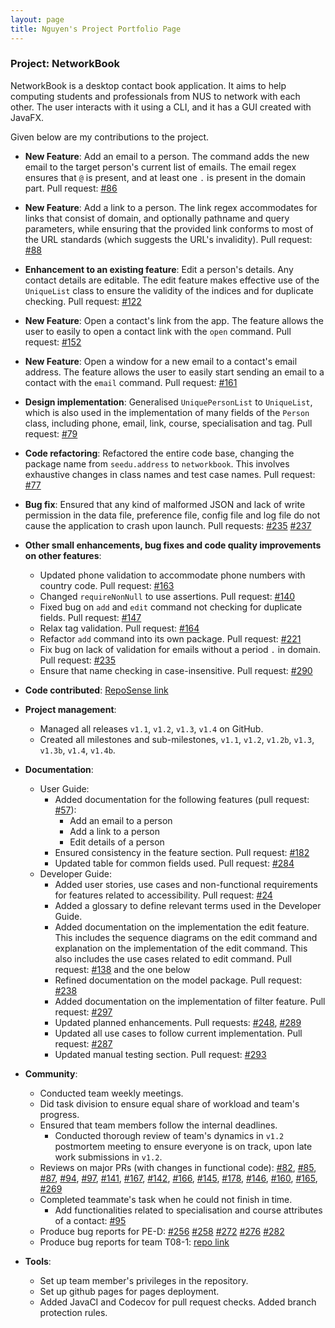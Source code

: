 ```yaml
---
layout: page
title: Nguyen's Project Portfolio Page
---
```


### Project: NetworkBook

NetworkBook is a desktop contact book application. It aims to help computing students and professionals from NUS to network with each other. The user interacts with it using a CLI, and it has a GUI created with JavaFX.

Given below are my contributions to the project.

* **New Feature**: Add an email to a person.
The command adds the new email to the target person's current list of emails.
The email regex ensures that `@` is present, and at least one `.` is present in the domain part.
Pull request: [#86](https://github.com/AY2324S1-CS2103T-T08-2/tp/pull/86)

* **New Feature**: Add a link to a person.
The link regex accommodates for links that consist of domain, and optionally pathname and query parameters, while ensuring that the provided link conforms to most of the URL standards (which suggests the URL's invalidity).
Pull request: [#88](https://github.com/AY2324S1-CS2103T-T08-2/tp/pull/88)

* **Enhancement to an existing feature**: Edit a person's details.
Any contact details are editable.
The edit feature makes effective use of the `UniqueList` class to ensure the validity of the indices and for duplicate checking.
Pull request: [#122](https://github.com/AY2324S1-CS2103T-T08-2/tp/pull/122)

* **New Feature**: Open a contact's link from the app.
The feature allows the user to easily to open a contact link with the  `open` command.
Pull request: [#152](https://github.com/AY2324S1-CS2103T-T08-2/tp/pull/152)

* **New Feature**: Open a window for a new email to a contact's email address.
The feature allows the user to easily start sending an email to a contact with the `email` command.
Pull request: [#161](https://github.com/AY2324S1-CS2103T-T08-2/tp/pull/161)

* **Design implementation**: Generalised `UniquePersonList` to `UniqueList`, which is also used in the implementation of many fields of the `Person` class, including phone, email, link, course, specialisation and tag.
Pull request: [#79](https://github.com/AY2324S1-CS2103T-T08-2/tp/pull/79)

* **Code refactoring**: Refactored the entire code base, changing the package name from `seedu.address` to `networkbook`.
This involves exhaustive changes in class names and test case names.
Pull request: [#77](https://github.com/AY2324S1-CS2103T-T08-2/tp/pull/77)

* **Bug fix**: Ensured that any kind of malformed JSON and lack of write permission in the data file, preference file, config file and log file do not cause the application to crash upon launch.
Pull requests: [#235](https://github.com/AY2324S1-CS2103T-T08-2/tp/pull/235) [#237](https://github.com/AY2324S1-CS2103T-T08-2/tp/pull/237)

* **Other small enhancements, bug fixes and code quality improvements on other features**:
  * Updated phone validation to accommodate phone numbers with country code. Pull request: [#163](https://github.com/AY2324S1-CS2103T-T08-2/tp/pull/163)
  * Changed `requireNonNull` to use assertions. Pull request: [#140](https://github.com/AY2324S1-CS2103T-T08-2/tp/pull/140)
  * Fixed bug on `add` and `edit` command not checking for duplicate fields. Pull request: [#147](https://github.com/AY2324S1-CS2103T-T08-2/tp/pull/147)
  * Relax tag validation. Pull request: [#164](https://github.com/AY2324S1-CS2103T-T08-2/tp/pull/164)
  * Refactor `add` command into its own package. Pull request: [#221](https://github.com/AY2324S1-CS2103T-T08-2/tp/pull/221)
  * Fix bug on lack of validation for emails without a period `.` in domain. Pull request: [#235](https://github.com/AY2324S1-CS2103T-T08-2/tp/pull/235)
  * Ensure that name checking in case-insensitive. Pull request: [#290](https://github.com/AY2324S1-CS2103T-T08-2/tp/pull/290)

* **Code contributed**: [RepoSense link](https://nus-cs2103-ay2324s1.github.io/tp-dashboard/?search=&sort=groupTitle&sortWithin=title&timeframe=commit&mergegroup=&groupSelect=groupByRepos&breakdown=true&checkedFileTypes=docs~functional-code~test-code&since=2023-09-22&tabOpen=true&tabType=authorship&tabAuthor=nknguyenhc&tabRepo=AY2324S1-CS2103T-T08-2%2Ftp%5Bmaster%5D&authorshipIsMergeGroup=false&authorshipFileTypes=docs~functional-code~test-code&authorshipIsBinaryFileTypeChecked=false&authorshipIsIgnoredFilesChecked=false)

* **Project management**:
  * Managed all releases `v1.1`, `v1.2`, `v1.3`, `v1.4` on GitHub.
  * Created all milestones and sub-milestones, `v1.1`, `v1.2`, `v1.2b`, `v1.3`, `v1.3b`, `v1.4`, `v1.4b`.

* **Documentation**:
  * User Guide:
    * Added documentation for the following features (pull request: [#57](https://github.com/AY2324S1-CS2103T-T08-2/tp/pull/57)):
      * Add an email to a person
      * Add a link to a person
      * Edit details of a person
    * Ensured consistency in the feature section. Pull request: [#182](https://github.com/AY2324S1-CS2103T-T08-2/tp/pull/182)
    * Updated table for common fields used. Pull request: [#284](https://github.com/AY2324S1-CS2103T-T08-2/tp/pull/284)
  * Developer Guide:
    * Added user stories, use cases and non-functional requirements
    for features related to accessibility. Pull request: [#24](https://github.com/AY2324S1-CS2103T-T08-2/tp/pull/24)
    * Added a glossary to define relevant terms used in the Developer Guide.
    * Added documentation on the implementation the edit feature.
    This includes the sequence diagrams on the edit command and explanation on the implementation of the edit command.
    This also includes the use cases related to edit command.
    Pull request: [#138](https://github.com/AY2324S1-CS2103T-T08-2/tp/pull/138) and the one below
    * Refined documentation on the model package. Pull request: [#238](https://github.com/AY2324S1-CS2103T-T08-2/tp/pull/238)
    * Added documentation on the implementation of filter feature. Pull request: [#297](https://github.com/AY2324S1-CS2103T-T08-2/tp/pull/297)
    * Updated planned enhancements. Pull requests: [#248](https://github.com/AY2324S1-CS2103T-T08-2/tp/pull/248), [#289](https://github.com/AY2324S1-CS2103T-T08-2/tp/pull/289)
    * Updated all use cases to follow current implementation. Pull request: [#287](https://github.com/AY2324S1-CS2103T-T08-2/tp/pull/287)
    * Updated manual testing section. Pull request: [#293](https://github.com/AY2324S1-CS2103T-T08-2/tp/pull/293)

* **Community**:
  * Conducted team weekly meetings.
  * Did task division to ensure equal share of workload and team's progress.
  * Ensured that team members follow the internal deadlines.
    * Conducted thorough review of team's dynamics in `v1.2` postmortem meeting to ensure everyone is on track, upon late work submissions in `v1.2`.
  * Reviews on major PRs (with changes in functional code): [#82](https://github.com/AY2324S1-CS2103T-T08-2/tp/pull/82), [#85](https://github.com/AY2324S1-CS2103T-T08-2/tp/pull/85), [#87](https://github.com/AY2324S1-CS2103T-T08-2/tp/pull/87), [#94](https://github.com/AY2324S1-CS2103T-T08-2/tp/pull/94), [#97](https://github.com/AY2324S1-CS2103T-T08-2/tp/pull/97), [#141](https://github.com/AY2324S1-CS2103T-T08-2/tp/pull/141), [#167](https://github.com/AY2324S1-CS2103T-T08-2/tp/pull/167), [#142](https://github.com/AY2324S1-CS2103T-T08-2/tp/pull/142), [#166](https://github.com/AY2324S1-CS2103T-T08-2/tp/pull/166), [#145](https://github.com/AY2324S1-CS2103T-T08-2/tp/pull/145), [#178](https://github.com/AY2324S1-CS2103T-T08-2/tp/pull/178), [#146](https://github.com/AY2324S1-CS2103T-T08-2/tp/pull/146), [#160](https://github.com/AY2324S1-CS2103T-T08-2/tp/pull/160), [#165](https://github.com/AY2324S1-CS2103T-T08-2/tp/pull/165), [#269](https://github.com/AY2324S1-CS2103T-T08-2/tp/pull/269)
  * Completed teammate's task when he could not finish in time.
    * Add functionalities related to specialisation and course attributes of a contact: [#95](https://github.com/AY2324S1-CS2103T-T08-2/tp/pull/95)
  * Produce bug reports for PE-D: [#256](https://github.com/AY2324S1-CS2103T-T17-3/tp/issues/256) [#258](https://github.com/AY2324S1-CS2103T-T17-3/tp/issues/258) [#272](https://github.com/AY2324S1-CS2103T-T17-3/tp/issues/272) [#276](https://github.com/AY2324S1-CS2103T-T17-3/tp/issues/276) [#282](https://github.com/AY2324S1-CS2103T-T17-3/tp/issues/282)
  * Produce bug reports for team T08-1: [repo link](https://github.com/nknguyenhc/Medi-Contrived/issues)

* **Tools**:
  * Set up team member's privileges in the repository.
  * Set up github pages for pages deployment.
  * Added JavaCI and Codecov for pull request checks. Added branch protection rules.
